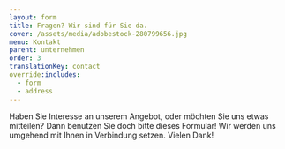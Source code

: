 ```yaml
---
layout: form
title: Fragen? Wir sind für Sie da.
cover: /assets/media/adobestock-280799656.jpg
menu: Kontakt
parent: unternehmen
order: 3
translationKey: contact
override:includes:
  - form
  - address
---
```

Haben Sie Interesse an unserem Angebot, oder möchten Sie uns etwas mitteilen? Dann benutzen Sie doch bitte dieses Formular! Wir werden uns umgehend mit Ihnen in Verbindung setzen. Vielen Dank!
